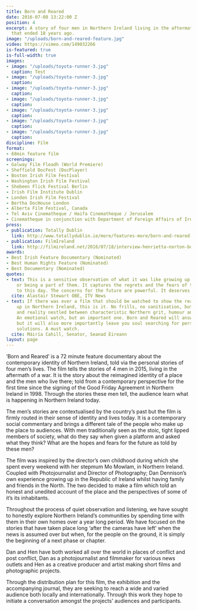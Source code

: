 ```yaml
---
title: Born and Reared
date: 2016-07-08 13:22:00 Z
position: 4
excerpt: A story of four men in Northern Ireland living in the aftermath of a conflict
  that ended 18 years ago.
image: "/uploads/born-and-reared-feature.jpg"
video: https://vimeo.com/149032266
is-featured: true
is-full-width: true
images:
- image: "/uploads/toyota-runner-3.jpg"
  caption: Test
- image: "/uploads/toyota-runner-3.jpg"
  caption: 
- image: "/uploads/toyota-runner-3.jpg"
  caption: 
- image: "/uploads/toyota-runner-3.jpg"
  caption: 
- image: "/uploads/toyota-runner-3.jpg"
  caption: 
- image: "/uploads/toyota-runner-3.jpg"
  caption: 
- image: "/uploads/toyota-runner-3.jpg"
  caption: 
discipline: Film
format:
- 68min feature film
screenings:
- Galway Film Fleadh (World Premiere)
- Sheffield DocFest (DocPlayer)
- Boston Irish Film Festival
- Washington Irish Film Festival
- Shebeen Flick Festival Berlin
- Irish Film Institute Dublin
- London Irish Film Festival
- Bertha DocHouse London
- Alberta Film Festival, Canada
- Tel Aviv Cinematheque / Haifa Cinematheque / Jerusalem
- Cinematheque in conjunction with Department of Foreign Affairs of Ireland
press:
- publication: Totally Dublin
  link: http://www.totallydublin.ie/more/features-more/born-and-reared-hen-norton-dan-dennison-interview/
- publication: FilmIreland
  link: http://filmireland.net/2016/07/18/interview-henrietta-norton-born-and-reared/
awards:
- Best Irish Feature Documentary (Nominated)
- Best Human Rights Feature (Nominated)
- Best Documentary (Nominated)
quotes:
- text: This is a sensitive observation of what it was like growing up in the troubles,
    or being a part of them. It captures the regrets and the fears of thoughtful people,
    to this day. The concerns for the future are powerful. It deserves a wide audience
  cite: Alastair Stewart OBE, ITV News
- text: If there was ever a film that should be watched to show the reality of growing
    up in Northern Ireland, this is it. No frills, no sanitisation, but rather honesty
    and reality nestled between characteristic Northern grit, humour and sadness.
    An emotional watch, but an important one. Born and Reared will answer some questions,
    but it will also more importantly leave you soul searching for personal and collective
    solutions. A must watch.
  cite: Máiría Cahill, Senator, Seanad Éireann
layout: page
---
```


‘Born and Reared’ is a 72 minute feature documentary about the contemporary identity of Northern Ireland, told via the personal stories of four men’s lives.
The film tells the stories of 4 men in 2015, living in the aftermath of a war. It is the story about the reimagined identity of a place and the men who live there; told from a contemporary perspective for the first time since the signing of the Good Friday Agreement in Northern Ireland in 1998. Through the stories these men tell, the audience learn what is happening in Northern Ireland today.

The men’s stories are contextualised by the country’s past but the film is firmly routed in their sense of identity and lives today. It is a contemporary social commentary and brings a different tale of the people who make up the place to audiences. With men traditionally seen as the stoic, tight lipped members of society, what do they say when given a platform and asked what they think? What are the hopes and fears for the future as told by these men?

The film was inspired by the director’s own childhood during which she spent every weekend with her stepmum Mo Mowlam, in Northern Ireland. Coupled with Photojournalist and Director of Photography; Dan Dennison’s own experience growing up in the Republic of Ireland whilst having family and friends in the North. The two decided to make a film which told an honest and unedited account of the place and the perspectives of some of it’s  its inhabitants.

Throughout the process of quiet observation and listening, we have sought to honestly explore Northern Ireland’s communities by spending time with them in their own homes over a year long period. We have focused on the stories that have taken place long ‘after the cameras have left’ when the news is assumed over but when, for the people on the ground, it is simply the beginning of a next phase or chapter.

Dan and Hen have both worked all over the world in places of conflict and post conflict, Dan as a photojournalist and filmmaker for various news outlets and Hen as a creative producer and artist making short films and photographic projects.

Through the distribution plan for this film, the exhibition and the accompanying journal, they are seeking to reach a wide and varied audience both locally and internationally. Through this work they hope to initiate a conversation amongst the projects’ audiences and participants.